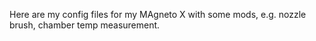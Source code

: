 Here are my config files for my MAgneto X with some mods, e.g. nozzle brush, chamber temp measurement.

